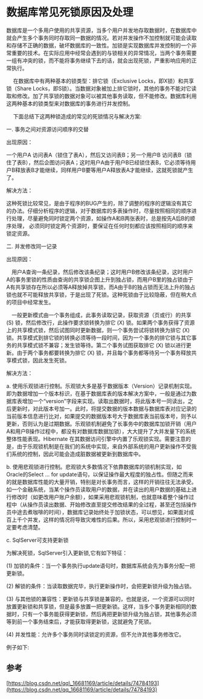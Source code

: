 # 数据库常见死锁原因及处理

数据库是一个多用户使用的共享资源，当多个用户并发地存取数据时，在数据库中就会产生多个事务同时存取同一数据的情况。若对并发操作不加控制就可能会读取和存储不正确的数据，破坏数据库的一致性。加锁是实现数据库并发控制的一个非常重要的技术。在实际应用中经常会遇到的与锁相关的异常情况，当两个事务需要一组有冲突的锁，而不能将事务继续下去的话，就会出现死锁，严重影响应用的正常执行。 

　 在数据库中有两种基本的锁类型：排它锁（Exclusive Locks，即X锁）和共享锁（Share Locks，即S锁）。当数据对象被加上排它锁时，其他的事务不能对它读取和修改。加了共享锁的数据对象可以被其他事务读取，但不能修改。数据库利用这两种基本的锁类型来对数据库的事务进行并发控制。 

　 下面总结下这两种锁造成的常见的死锁情况与解决方案:



一. 事务之间对资源访问顺序的交替

出现原因： 

一个用户A 访问表A（锁住了表A），然后又访问表B；另一个用户B 访问表B（锁住了表B），然后企图访问表A；这时用户A由于用户B已经锁住表B，它必须等待用户B释放表B才能继续，同样用户B要等用户A释放表A才能继续，这就死锁就产生了。

解决方法： 

这种死锁比较常见，是由于程序的BUG产生的，除了调整的程序的逻辑没有其它的办法。仔细分析程序的逻辑，对于数据库的多表操作时，尽量按照相同的顺序进行处理，尽量避免同时锁定两个资源，如操作A和B两张表时，总是按先A后B的顺序处理， 必须同时锁定两个资源时，要保证在任何时刻都应该按照相同的顺序来锁定资源。

二. 并发修改同一记录

出现原因： 

　用户A查询一条纪录，然后修改该条纪录；这时用户B修改该条纪录，这时用户A的事务里锁的性质由查询的共享锁企图上升到独占锁，而用户B里的独占锁由于A有共享锁存在所以必须等A释放掉共享锁，而A由于B的独占锁而无法上升的独占锁也就不可能释放共享锁，于是出现了死锁。这种死锁由于比较隐蔽，但在稍大点的项目中经常发生。 

　一般更新模式由一个事务组成，此事务读取记录，获取资源（页或行）的共享 \(S\) 锁，然后修改行，此操作要求锁转换为排它 \(X\) 锁。如果两个事务获得了资源上的共享模式锁，然后试图同时更新数据，则一个事务尝试将锁转换为排它 \(X\) 锁。共享模式到排它锁的转换必须等待一段时间，因为一个事务的排它锁与其它事务的共享模式锁不兼容；发生锁等待。第二个事务试图获取排它 \(X\) 锁以进行更新。由于两个事务都要转换为排它 \(X\) 锁，并且每个事务都等待另一个事务释放共享模式锁，因此发生死锁。

解决方法： 

a. 使用乐观锁进行控制。乐观锁大多是基于数据版本（Version）记录机制实现。即为数据增加一个版本标识，在基于数据库表的版本解决方案中，一般是通过为数据库表增加一个“version”字段来实现。读取出数据时，将此版本号一同读出，之后更新时，对此版本号加一。此时，将提交数据的版本数据与数据库表对应记录的当前版本信息进行比对，如果提交的数据版本号大于数据库表当前版本号，则予以更新，否则认为是过期数据。乐观锁机制避免了长事务中的数据库加锁开销（用户A和用户B操作过程中，都没有对数据库数据加锁），大大提升了大并发量下的系统整体性能表现。Hibernate 在其数据访问引擎中内置了乐观锁实现。需要注意的是，由于乐观锁机制是在我们的系统中实现，来自外部系统的用户更新操作不受我们系统的控制，因此可能会造成脏数据被更新到数据库中。 

b. 使用悲观锁进行控制。悲观锁大多数情况下依靠数据库的锁机制实现，如Oracle的Select … for update语句，以保证操作最大程度的独占性。但随之而来的就是数据库性能的大量开销，特别是对长事务而言，这样的开销往往无法承受。如一个金融系统，当某个操作员读取用户的数据，并在读出的用户数据的基础上进行修改时（如更改用户账户余额），如果采用悲观锁机制，也就意味着整个操作过程中（从操作员读出数据、开始修改直至提交修改结果的全过程，甚至还包括操作员中途去煮咖啡的时间），数据库记录始终处于加锁状态，可以想见，如果面对成百上千个并发，这样的情况将导致灾难性的后果。所以，采用悲观锁进行控制时一定要考虑清楚。 

c. SqlServer可支持更新锁 

为解决死锁，SqlServer引入更新锁,它有如下特征： 

\(1\) 加锁的条件：当一个事务执行update语句时，数据库系统会先为事务分配一把更新锁。 

\(2\) 解锁的条件：当读取数据完毕，执行更新操作时，会把更新锁升级为独占锁。 

\(3\) 与其他锁的兼容性：更新锁与共享锁是兼容的，也就是说，一个资源可以同时放置更新锁和共享锁，但是最多放置一把更新锁。这样，当多个事务更新相同的数据时，只有一个事务能获得更新锁，然后再把更新锁升级为独占锁，其他事务必须等到前一个事务结束后，才能获取得更新锁，这就避免了死锁。 

\(4\) 并发性能：允许多个事务同时读锁定的资源，但不允许其他事务修改它。 

例子如下:



## 参考

[https://blog.csdn.net/qq\_16681169/article/details/74784193](https://blog.csdn.net/qq_16681169/article/details/74784193)

